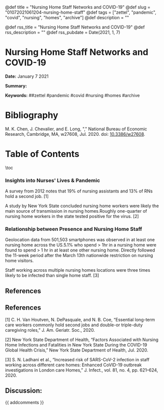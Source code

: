 @def title = "Nursing Home Staff Networks and COVID-19"
@def slug = "01072021061204-nursing-home-staff"
@def tags = ["zettel", "pandemic", "covid", "nursing", "homes", "archive"]
@def description = ""

@def rss_title = "Nursing Home Staff Networks and COVID-19"
@def rss_description = ""
@def rss_pubdate = Date(2021, 1, 7)


Nursing Home Staff Networks and COVID-19
=========

**Date:** January 7 2021

**Summary:** 

**Keywords:** ##zettel #pandemic #covid #nursing #homes #archive

Bibliography
==========

M. K. Chen, J. Chevalier, and E. Long, "," National Bureau of Economic Research, Cambridge, MA, w27608, Jul. 2020. doi: <a href="https://doi.org/10.3386/w27608">10.3386/w27608</a>.

Table of Contents
=========

\toc

### Insights into Nurses' Lives & Pandemic

A survey from 2012 notes that 19% of nursing assistants and 13% of RNs hold a second job. [1]

A study by New York State concluded nursing home workers were likely the main source of transmission in nursing homes.Roughly one-quarter of nursing home workers in the state tested positive for the virus. [2]

### Relationship between Presence and Nursing Home Staff

Geolocation data from 501,503 smartphones was observed in at least one nursing home across the US.5.1% who spend > 1hr in a nursing home were found to spend > 1 hr in at least one other nursing home. Directly followed the 11-week period after the March 13th nationwide restriction on nursing home visitors.

Staff working across multiple nursing homes locations were three times likely to be infected than single home staff. [3]

## References

## References

[1] C. H. Van Houtven, N. DePasquale, and N. B. Coe, “Essential long-term care workers commonly hold second jobs and double-or triple-duty caregiving roles,” J. Am. Geriatr. Soc., 2020.

[2] New York State Department of Health, “Factors Associated with Nursing Home Infections and Fatalities in New York State During the COVID-19 Global Health Crisis,” New York State Department of Health, Jul. 2020.

[3] S. N. Ladhani et al., “Increased risk of SARS-CoV-2 infection in staff working across different care homes: Enhanced CoVID-19 outbreak investigations in London care Homes,” J. Infect., vol. 81, no. 4, pp. 621–624, 2020.
## Discussion: 

{{ addcomments }}
